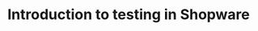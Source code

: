 ---
title: "Introduction to testing in Shopware"
slug: "intro-testing-shopware"
description: "How to run tests in Shopware"
icon: ""
authors: ["Micha Hobert"]
visibility: "public"
---